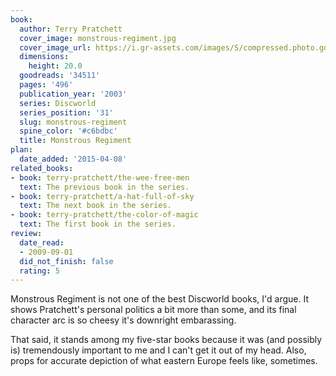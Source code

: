 ```yaml
---
book:
  author: Terry Pratchett
  cover_image: monstrous-regiment.jpg
  cover_image_url: https://i.gr-assets.com/images/S/compressed.photo.goodreads.com/books/1375908503l/34511._SX98_.jpg
  dimensions:
    height: 20.0
  goodreads: '34511'
  pages: '496'
  publication_year: '2003'
  series: Discworld
  series_position: '31'
  slug: monstrous-regiment
  spine_color: '#c6bdbc'
  title: Monstrous Regiment
plan:
  date_added: '2015-04-08'
related_books:
- book: terry-pratchett/the-wee-free-men
  text: The previous book in the series.
- book: terry-pratchett/a-hat-full-of-sky
  text: The next book in the series.
- book: terry-pratchett/the-color-of-magic
  text: The first book in the series.
review:
  date_read:
  - 2009-09-01
  did_not_finish: false
  rating: 5
---
```


Monstrous Regiment is not one of the best Discworld books, I'd argue. It shows Pratchett's personal politics a bit more
than some, and its final character arc is so cheesy it's downright embarassing.

That said, it stands among my five-star books because it was (and possibly is) tremendously important to me and I can't
get it out of my head. Also, props for accurate depiction of what eastern Europe feels like, sometimes.
